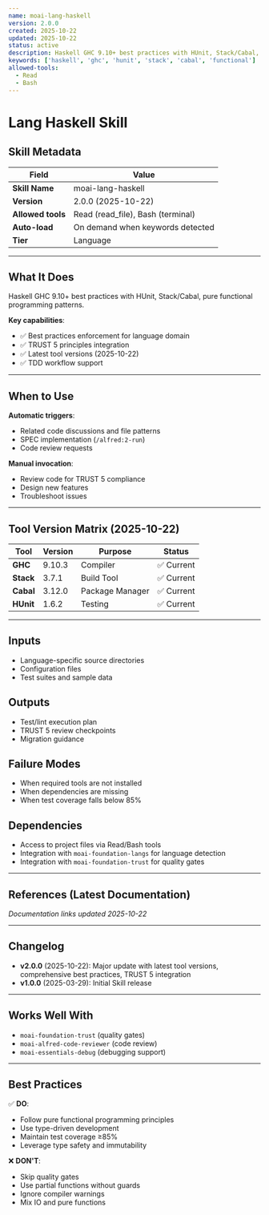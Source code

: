 ```yaml
---
name: moai-lang-haskell
version: 2.0.0
created: 2025-10-22
updated: 2025-10-22
status: active
description: Haskell GHC 9.10+ best practices with HUnit, Stack/Cabal, pure functional programming patterns.
keywords: ['haskell', 'ghc', 'hunit', 'stack', 'cabal', 'functional']
allowed-tools:
  - Read
  - Bash
---
```


# Lang Haskell Skill

## Skill Metadata

| Field | Value |
| ----- | ----- |
| **Skill Name** | moai-lang-haskell |
| **Version** | 2.0.0 (2025-10-22) |
| **Allowed tools** | Read (read_file), Bash (terminal) |
| **Auto-load** | On demand when keywords detected |
| **Tier** | Language |

---

## What It Does

Haskell GHC 9.10+ best practices with HUnit, Stack/Cabal, pure functional programming patterns.

**Key capabilities**:
- ✅ Best practices enforcement for language domain
- ✅ TRUST 5 principles integration
- ✅ Latest tool versions (2025-10-22)
- ✅ TDD workflow support

---

## When to Use

**Automatic triggers**:
- Related code discussions and file patterns
- SPEC implementation (`/alfred:2-run`)
- Code review requests

**Manual invocation**:
- Review code for TRUST 5 compliance
- Design new features
- Troubleshoot issues

---

## Tool Version Matrix (2025-10-22)

| Tool | Version | Purpose | Status |
|------|---------|---------|--------|
| **GHC** | 9.10.3 | Compiler | ✅ Current |
| **Stack** | 3.7.1 | Build Tool | ✅ Current |
| **Cabal** | 3.12.0 | Package Manager | ✅ Current |
| **HUnit** | 1.6.2 | Testing | ✅ Current |

---

## Inputs

- Language-specific source directories
- Configuration files
- Test suites and sample data

## Outputs

- Test/lint execution plan
- TRUST 5 review checkpoints
- Migration guidance

## Failure Modes

- When required tools are not installed
- When dependencies are missing
- When test coverage falls below 85%

## Dependencies

- Access to project files via Read/Bash tools
- Integration with `moai-foundation-langs` for language detection
- Integration with `moai-foundation-trust` for quality gates

---

## References (Latest Documentation)

_Documentation links updated 2025-10-22_

---

## Changelog

- **v2.0.0** (2025-10-22): Major update with latest tool versions, comprehensive best practices, TRUST 5 integration
- **v1.0.0** (2025-03-29): Initial Skill release

---

## Works Well With

- `moai-foundation-trust` (quality gates)
- `moai-alfred-code-reviewer` (code review)
- `moai-essentials-debug` (debugging support)

---

## Best Practices

✅ **DO**:
- Follow pure functional programming principles
- Use type-driven development
- Maintain test coverage ≥85%
- Leverage type safety and immutability

❌ **DON'T**:
- Skip quality gates
- Use partial functions without guards
- Ignore compiler warnings
- Mix IO and pure functions
